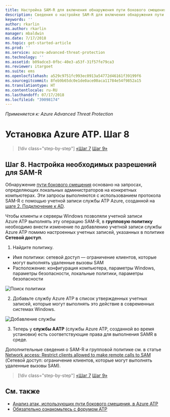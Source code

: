 ```yaml
---
title: Настройка SAM-R для включения обнаружения пути бокового смещения в Azure ATP | Документы Майкрософт
description: Сведения о настройке SAM-R для включения обнаружения пути бокового смещения в Azure ATP
keywords: ''
author: rkarlin
ms.author: rkarlin
manager: mbaldwin
ms.date: 7/17/2018
ms.topic: get-started-article
ms.prod: ''
ms.service: azure-advanced-threat-protection
ms.technology: ''
ms.assetid: b09adce3-0fbc-40e3-a53f-31f57fe79ca3
ms.reviewer: itargoet
ms.suite: ems
ms.openlocfilehash: a529c9751fc993ec0913a54772d46161f39199f6
ms.sourcegitcommit: 8feb9b65dc0e1de0ace00aca11784e54f9852a15
ms.translationtype: HT
ms.contentlocale: ru-RU
ms.lasthandoff: 07/17/2018
ms.locfileid: "39098174"
---
```

*Применяется к: Azure Advanced Threat Protection*

# <a name="install-azure-atp---step-8"></a>Установка Azure ATP. Шаг 8

>[!div class="step-by-step"]
[«Шаг 7](install-atp-step7.md)
[Шаг 9»](atp-multi-forest.md)

## <a name="step-8-configure-sam-r-required-permissions"></a>Шаг 8. Настройка необходимых разрешений для SAM-R

Обнаружение [пути бокового смещения](use-case-lateral-movement-path.md) основано на запросах, определяющих локальных администраторов на конкретных компьютерах. Эти запросы выполняются с использованием протокола SAM-R с помощью учетной записи службы ATP Azure, созданной на [шаге 2. Подключение к AD](install-atp-step2.md).
 
Чтобы клиенты и серверы Windows позволяли учетной записи Azure ATP выполнять эту операцию SAM-R, в **групповую политику** необходимо внести изменение по добавлению учетной записи службы Azure ATP помимо настроенных учетных записей, указанных в политике **Сетевой доступ**.

1. Найдите политику.

 - Имя политики: сетевой доступ — ограничение клиентов, которые могут выполнять удаленные вызовы SAM
 - Расположение: конфигурация компьютера, параметры Windows, параметры безопасности, локальные политики, параметры безопасности
  
  ![Поиск политики](./media/samr-policy-location.png)

2. Добавьте службу Azure ATP в список утвержденных учетных записей, которые могут выполнять это действие в современных системах Windows.
 
  ![Добавление службы](./media/samr-add-service.png)

3. Теперь у **службы AATP** (службы Azure ATP, созданной во время установки) есть соответствующие права для выполнения SAMR в среде.

Дополнительные сведения о SAM-R и групповой политике см. в статье [Network access: Restrict clients allowed to make remote calls to SAM](https://docs.microsoft.com/windows/security/threat-protection/security-policy-settings/network-access-restrict-clients-allowed-to-make-remote-sam-calls) (Сетевой доступ: ограничение клиентов, которые могут выполнять удаленные вызовы SAM).


>[!div class="step-by-step"]
[«Шаг 7](install-atp-step7.md)
[Шаг 9»](atp-multi-forest.md)



## <a name="see-also"></a>См. также
- [Анализ атак, использующих пути бокового смещения, в Azure ATP](use-case-lateral-movement-path.md)
- [Обязательно ознакомьтесь с форумом ATP](https://aka.ms/azureatpcommunity)